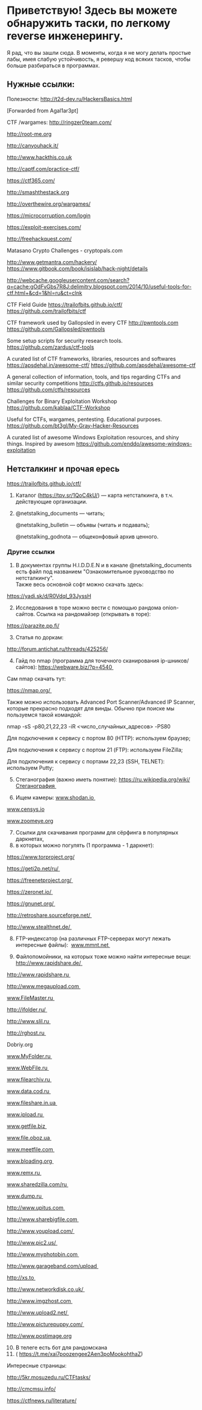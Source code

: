 # Приветствую! Здесь вы можете обнаружить таски, по легкому reverse инженерингу.

Я рад, что вы зашли сюда. В моменты, когда я не могу делать простые лабы, имея
слабую устойчивость, я ревершу код всяких тасков, чтобы больше разбираться в
программах.

## Нужные ссылки:
Полезности:
http://t2d-dev.ru/HackersBasics.html


[Forwarded from Agal1ar3pt]

CTF /wargames:
http://ringzer0team.com/

http://root-me.org

http://canyouhack.it/

http://www.hackthis.co.uk

http://captf.com/practice-ctf/

https://ctf365.com/

http://smashthestack.org

http://overthewire.org/wargames/

https://microcorruption.com/login

https://exploit-exercises.com/

http://freehackquest.com/

Matasano Crypto Challenges - cryptopals.com


http://www.getmantra.com/hackery/
https://www.gitbook.com/book/isislab/hack-night/details


http://webcache.googleusercontent.com/search?q=cache:gOdFvGbs7R8J:delimitry.blogspot.com/2014/10/useful-tools-for-ctf.html+&cd=1&hl=ru&ct=clnk


CTF Field Guide https://trailofbits.github.io/ctf/
https://github.com/trailofbits/ctf

CTF framework used by Gallopsled in every CTF
http://pwntools.com
https://github.com/Gallopsled/pwntools

Some setup scripts for security research tools.
https://github.com/zardus/ctf-tools

A curated list of CTF frameworks, libraries, resources and softwares
https://apsdehal.in/awesome-ctf/
https://github.com/apsdehal/awesome-ctf

A general collection of information, tools, and tips regarding CTFs and similar security competitions http://ctfs.github.io/resources
https://github.com/ctfs/resources

Challenges for Binary Exploitation Workshop
https://github.com/kablaa/CTF-Workshop

Useful for CTFs, wargames, pentesting. Educational purposes.
https://github.com/bt3gl/My-Gray-Hacker-Resources

A curated list of awesome Windows Exploitation resources, and shiny things. Inspired by awesom
https://github.com/enddo/awesome-windows-exploitation
    
## Нетсталкинг и прочая ересь
https://trailofbits.github.io/ctf/
1. Каталог (https://tpv.sr/1QoC4kU/) — карта нетсталкинга, 
в т.ч. действующие организации.
2. @netstalking_documents — читать;

    @netstalking_bulletin — объявы (читать и подавать);
    
    @netstalking_godnota — общеконфовый архив ценного.
    
### Другие ссылки
1. В документах группы H.I.D.D.E.N и в канале @netstalking_documents есть файл 
под названием "Ознакомительное руководство по нетсталкингу".  
Также весь основной софт можно скачать здесь: 

https://yadi.sk/d/R0VdqI_93JyssH

2. Исследования в торе можно вести с помощью рандома onion-сайтов. 
Ссылка на рандомайзер (открывать в торе):

https://parazite.pp.fi/

3. Статья по доркам:

http://forum.antichat.ru/threads/425256/

4. Гайд по nmap (программа для точечного сканирования ip-шников/сайтов):
https://webware.biz/?p=4540 

Сам nmap скачать тут:

https://nmap.org/ 

Также можно использовать Advanced Port Scanner/Advanced IP 
Scanner, которые прекрасно подходят для винды. Обычно при поиске мы пользуемся 
такой командой: 

nmap -sS -p80,21,22,23 -iR <число_случайных_адресов> -PS80 

Для подключения к сервису с портом 80 (HTTP): используем браузер;

Для подключения к сервису с портом 21 (FTP): используем FileZilla;

Для подключения к сервису с портами 22,23 (SSH, TELNET): используем Putty;

5. Стеганография (важно иметь понятие):
https://ru.wikipedia.org/wiki/Стеганография 

6. Ищем камеры:
www.shodan.io 

www.censys.io

www.zoomeye.org

7. Ссылки для скачивания программ для сёрфинга в популярных даркнетах, 
8. в которых можно погулять (1 программа - 1 даркнет): 

https://www.torproject.org/

https://geti2p.net/ru/ 

https://freenetproject.org/ 

https://zeronet.io/ 

https://gnunet.org/ 

http://retroshare.sourceforge.net/ 

http://www.stealthnet.de/ 


8. FTP-индексатор (на различных FTP-серверах могут лежать интересные файлы): 
www.mmnt.net 

9. Файлопомойники, на которых тоже можно найти интересные вещи: 
http://www.rapidshare.de/ 

http://www.rapidshare.ru 

http://www.megaupload.com 

www.FileMaster.ru 

http://ifolder.ru/ 

http://www.slil.ru 

http://rghost.ru 

Dobriy.org 

www.MyFolder.ru 

www.WebFile.ru 

www.filearchiv.ru 

www.data.cod.ru 

www.fileshare.in.ua 

www.ipload.ru 

www.getfile.biz 

www.file.oboz.ua 

www.meetfile.com 

www.bloading.org 

www.remx.ru 

www.sharedzilla.com/ru 

www.dump.ru 

http://www.upitus.com 

http://www.sharebigfile.com 

http://www.youpload.com/ 

http://www.pic2.us/ 

http://www.myphotobin.com 

http://www.garageband.com/upload 

http://xs.to 

http://www.networkdisk.co.uk/ 

http://www.imgzhost.com 

http://www.upload2.net/ 

http://www.picturepuppy.com/ 

http://www.postimage.org

10. В телеге есть бот для рандомскана 
11. ( https://t.me/xai7poozengee2Aen3poMookohthaZ) 


Интересные страницы:

http://5kr.mosuzedu.ru/CTFtasks/

http://cmcmsu.info/

https://ctfnews.ru/literature/
